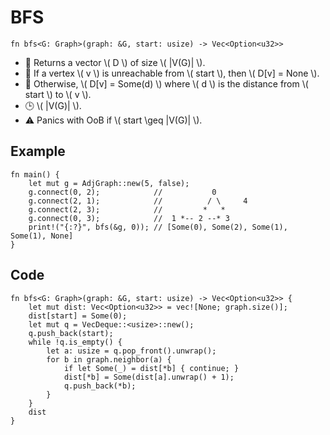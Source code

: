# BFS
`fn bfs<G: Graph>(graph: &G, start: usize) -> Vec<Option<u32>>`
- 💬 Returns a vector \\( D \\) of size \\( |V(G)| \\).
- 💬 If a vertex \\( v \\) is unreachable from \\( start \\), then \\( D[v] = None \\).
- 💬 Otherwise, \\( D[v] = Some(d) \\) where \\( d \\) is the distance from \\( start \\) to \\( v \\).
- 🕒 \\( |V(G)| \\).
- ⚠️ Panics with OoB if \\( start \geq |V(G)| \\).

## Example
```rust,noplayground
fn main() {
    let mut g = AdjGraph::new(5, false);
    g.connect(0, 2);            //           0
    g.connect(2, 1);            //          / \     4
    g.connect(2, 3);            //         *   *
    g.connect(0, 3);            //  1 *-- 2 --* 3
    print!("{:?}", bfs(&g, 0)); // [Some(0), Some(2), Some(1), Some(1), None]
}
```

## Code
```rust,noplayground
fn bfs<G: Graph>(graph: &G, start: usize) -> Vec<Option<u32>> {
    let mut dist: Vec<Option<u32>> = vec![None; graph.size()];
    dist[start] = Some(0);
    let mut q = VecDeque::<usize>::new();
    q.push_back(start);
    while !q.is_empty() {
        let a: usize = q.pop_front().unwrap();
        for b in graph.neighbor(a) {
            if let Some(_) = dist[*b] { continue; }
            dist[*b] = Some(dist[a].unwrap() + 1);
            q.push_back(*b);
        }
    }
    dist
}
```
